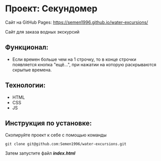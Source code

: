 # Проект: Секундомер
Сайт на GitHub Pages: https://semen1996.github.io/water-excursions/ 

Сайт для заказа водных экскурсий

## Функционал:

* Если времен больше чем на 1 строчку, то в конце строчки появляется кнопка "ещё...", при нажатии на которую раскрываются скрытые времена.

## Технологии: 

* HTML
* CSS
* JS

## Инструкция по установке: 

Скопируйте проект к себе с помощью команды

```
git clone git@github.com:Semen1996/water-excursions.git
```

Затем запустите файл ***index.html***
